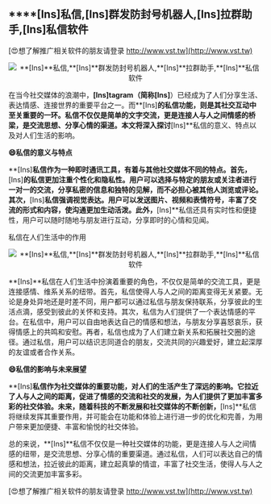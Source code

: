 ## ****[Ins]**私信,**[Ins]**群发防封号机器人,**[Ins]**拉群助手,**[Ins]**私信软件**

[😍想了解推广相关软件的朋友请登录 http://www.vst.tw](http://www.vst.tw)

 <center><img src="https://vst.tw/MP4/tuiguang/png/4.png" alt="**[Ins]**私信,**[Ins]**群发防封号机器人,**[Ins]**拉群助手,**[Ins]**私信软件"></center>

在当今社交媒体的浪潮中，**[Ins]**tagram（简称**[Ins]**）已经成为了人们分享生活、表达情感、连接世界的重要平台之一。而**[Ins]**的私信功能，则是其社交互动中至关重要的一环。私信不仅仅是简单的文字交流，更是连接人与人之间情感的桥梁，是交流思想、分享心情的渠道。本文将深入探讨**[Ins]**私信的意义、特点以及对人们生活的影响。

**😄私信的意义与特点**

**[Ins]**私信作为一种即时通讯工具，有着与其他社交媒体不同的特点。首先，**[Ins]**的私信更加注重个性化和隐私性。用户可以选择与特定的朋友或关注者进行一对一的交流，分享私密的信息和独特的见解，而不必担心被其他人浏览或评论。其次，**[Ins]**私信强调视觉表达。用户可以发送图片、视频和表情符号，丰富了交流的形式和内容，使沟通更加生动活泼。此外，**[Ins]**私信还具有实时性和便捷性，用户可以随时随地与朋友进行互动，分享即时的心情和见闻。

私信在人们生活中的作用

 <center><img src="https://vst.tw/MP4/tuiguang/png/3.png" alt="**[Ins]**私信,**[Ins]**群发防封号机器人,**[Ins]**拉群助手,**[Ins]**私信软件"></center>

**[Ins]**私信在人们生活中扮演着重要的角色，不仅仅是简单的交流工具，更是连接感情、维系关系的纽带。首先，私信使得人与人之间的距离变得无关紧要。无论是身处异地还是时差不同，用户都可以通过私信与朋友保持联系，分享彼此的生活点滴，感受到彼此的关怀和支持。其次，私信为人们提供了一个表达情感的平台。在私信中，用户可以自由地表达自己的情感和想法，与朋友分享喜怒哀乐，获得情感上的共鸣和安慰。再者，私信也成为了人们建立新关系和拓展社交圈的途径。通过私信，用户可以结识志同道合的朋友，交流共同的兴趣爱好，建立起深厚的友谊或者合作关系。

**😄私信的影响与未来展望**

**[Ins]**私信作为社交媒体的重要功能，对人们的生活产生了深远的影响。它拉近了人与人之间的距离，促进了情感的交流和社交的发展，为人们提供了更加丰富多彩的社交体验。未来，随着科技的不断发展和社交媒体的不断创新，**[Ins]**私信将继续发挥其重要作用，并可能会在功能和体验上进行进一步的优化和完善，为用户带来更加便捷、丰富和愉悦的社交体验。

总的来说，**[Ins]**私信不仅仅是一种社交媒体的功能，更是连接人与人之间情感的纽带，是交流思想、分享心情的重要渠道。通过私信，人们可以表达自己的情感和想法，拉近彼此的距离，建立起真挚的情谊，丰富了社交生活，使得人与人之间的交流更加丰富多彩。

[😍想了解推广相关软件的朋友请登录 http://www.vst.tw](http://www.vst.tw)




